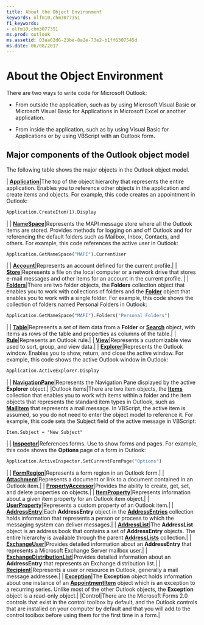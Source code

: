 ```yaml
---
title: About the Object Environment
keywords: olfm10.chm3077351
f1_keywords:
- olfm10.chm3077351
ms.prod: outlook
ms.assetid: 03aa62d6-23be-8a2e-73e2-b1ff6307545d
ms.date: 06/08/2017
---
```



# About the Object Environment

There are two ways to write code for Microsoft Outlook:


- From outside the application, such as by using Microsoft Visual Basic or Microsoft Visual Basic for Applications in Microsoft Excel or another application.
    
- From inside the application, such as by using Visual Basic for Applications or by using VBScript with an Outlook form.
    

## Major components of the Outlook object model

The following table shows the major objects in the Outlook object model.



| **[Application](application-object-outlook.md)**|The top of the object hierarchy that represents the entire application. Enables you to reference other objects in the application and create items and objects. For example, this code creates an appointment in Outlook: 
```vb
Application.CreateItem(1).Display
```

|
| **[NameSpace](namespace-object-outlook.md)**|Represents the MAPI message store where all the Outlook items are stored. Provides methods for logging on and off Outlook and for referencing the default folders such as Mailbox, Inbox, Contacts, and others. For example, this code references the active user in Outlook: 
```vb
Application.GetNameSpace("MAPI").CurrentUser
```

|
| **[Account](account-object-outlook.md)**|Represents an account defined for the current profile.|
| **[Store](store-object-outlook.md)**|Represents a file on the local computer or a network drive that stores e-mail messages and other items for an account in the current profile. |
| **[Folders](folders-object-outlook.md)**|There are two folder objects, the **Folders** collection object that enables you to work with collections of folders and the **[Folder](folder-object-outlook.md)** object that enables you to work with a single folder. For example, this code shows the collection of folders named Personal Folders in Outlook:
```vb
Application.GetNameSpace("MAPI").Folders("Personal Folders")
```

|
| **[Table](table-object-outlook.md)**|Represents a set of item data from a **Folder** or **[Search](search-object-outlook.md)** object, with items as rows of the table and properties as columns of the table.|
| **[Rule](rule-object-outlook.md)**|Represents an Outlook rule.|
| **[View](view-object-outlook.md)**|Represents a customizable view used to sort, group, and view data.|
| **[Explorer](explorer-object-outlook.md)**|Represents the Outlook window. Enables you to show, return, and close the active window. For example, this code shows the active Outlook window in Outlook:
```vb
Application.ActiveExplorer.Display
```

|
| **[NavigationPane](navigationpane-object-outlook.md)**|Represents the Navigation Pane displayed by the active **Explorer** object.|
|Outlook items|There are two item objects, the **[Items](items-object-outlook.md)** collection that enables you to work with items within a folder and the item objects that represents the standard item types in Outlook, such as **[MailItem](mailitem-object-outlook.md)** that represents a mail message. In VBScript, the active item is assumed, so you do not need to enter the object model to reference it. For example, this code sets the Subject field of the active message in VBScript:
```
Item.Subject = "New Subject"
```

|
| **[Inspector](inspector-object-outlook.md)**|References forms. Use to show forms and pages. For example, this code shows the **Options** page of a form in Outlook:
```vb
Application.ActiveInspector.SetCurrentFormPage("Options")
```

|
| **[FormRegion](formregion-object-outlook.md)**|Represents a form region in an Outlook form.|
| **[Attachment](attachment-object-outlook.md)**|Represents a document or link to a document contained in an Outlook item.|
| **[PropertyAccessor](propertyaccessor-object-outlook.md)**|Provides the ability to create, get, set, and delete properties on objects.|
| **[ItemProperty](itemproperty-object-outlook.md)**|Represents information about a given item property for an Outlook item object.|
| **[UserProperty](userproperty-object-outlook.md)**|Represents a custom property of an Outlook item.|
| **[AddressEntry](addressentry-object-outlook.md)**|Each **AddressEntry** object in the **[AddressEntries](addressentries-object-outlook.md)** collection holds information that represents a person or process to which the messaging system can deliver messages.|
| **[AddressList](addresslist-object-outlook.md)**|The **AddressList** object is an address book that contains a set of **AddressEntry** objects. The entire hierarchy is available through the parent **[AddressLists](addresslists-object-outlook.md)** collection.|
| **[ExchangeUser](exchangeuser-object-outlook.md)**|Provides detailed information about an **AddressEntry** that represents a Microsoft Exchange Server mailbox user.|
| **[ExchangeDistributionList](exchangedistributionlist-object-outlook.md)**|Provides detailed information about an **AddressEntry** that represents an Exchange distribution list.|
| **[Recipient](recipient-object-outlook.md)**|Represents a user or resource in Outlook, generally a mail message addressee.|
| **[Exception](exception-object-outlook.md)**|The **Exception** object holds information about one instance of an **[AppointmentItem](appointmentitem-object-outlook.md)** object which is an exception to a recurring series. Unlike most of the other Outlook objects, the **Exception** object is a read-only object.|
|Control|There are the Microsoft Forms 2.0 controls that exist in the control toolbox by default, and the Outlook controls that are installed on your computer by default and that you will add to the control toolbox before using them for the first time in a form.|

